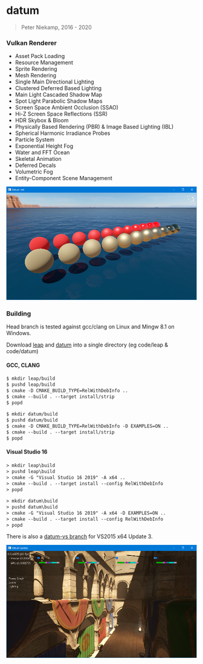 # datum
> Peter Niekamp, 2016 - 2020

### Vulkan Renderer
- Asset Pack Loading
- Resource Management
- Sprite Rendering
- Mesh Rendering
- Single Main Directional Lighting
- Clustered Deferred Based Lighting
- Main Light Cascaded Shadow Map
- Spot Light Parabolic Shadow Maps
- Screen Space Ambient Occlusion (SSAO)
- Hi-Z Screen Space Reflections (SSR)
- HDR Skybox & Bloom
- Physically Based Rendering (PBR) & Image Based Lighting (IBL)
- Spherical Harmonic Irradiance Probes
- Particle System
- Exponential Height Fog
- Water and FFT Ocean
- Skeletal Animation
- Deferred Decals
- Volumetric Fog
- Entity-Component Scene Management

![Datum](/bin/datumtest.png?raw=true "Datum")

### Building
Head branch is tested against gcc/clang on Linux and Mingw 8.1 on Windows.

Download [leap](https://github.com/pniekamp/leap) and [datum](https://github.com/pniekamp/datum) into a single directory (eg code/leap & code/datum)

#### GCC, CLANG
```
$ mkdir leap/build
$ pushd leap/build
$ cmake -D CMAKE_BUILD_TYPE=RelWithDebInfo ..
$ cmake --build . --target install/strip
$ popd
```
```
$ mkdir datum/build
$ pushd datum/build
$ cmake -D CMAKE_BUILD_TYPE=RelWithDebInfo -D EXAMPLES=ON ..
$ cmake --build . --target install/strip
$ popd
```

#### Visual Studio 16
```
> mkdir leap\build
> pushd leap\build
> cmake -G "Visual Studio 16 2019" -A x64 ..
> cmake --build . --target install --config RelWithDebInfo
> popd
```
```
> mkdir datum\build
> pushd datum\build
> cmake -G "Visual Studio 16 2019" -A x64 -D EXAMPLES=ON ..
> cmake --build . --target install --config RelWithDebInfo
> popd
```

There is also a [datum-vs branch](https://github.com/pniekamp/datum/tree/datum-vs) for VS2015 x64 Update 3.

![Datum](/bin/datumsponza.png?raw=true "Datum Sponza")
